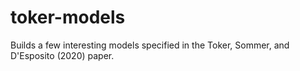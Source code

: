 # toker-models
Builds a few interesting models specified in the Toker, Sommer, and D'Esposito (2020) paper.
